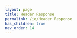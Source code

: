 ```yaml
---
layout: page
title: Header Response
permalink: /io/Header Response
has_children: true
nav_order: 14
---
```


